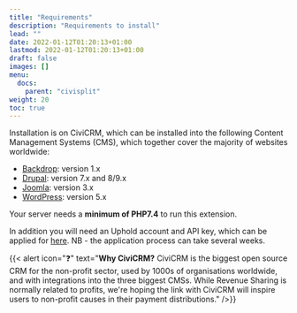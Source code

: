 ```yaml
---
title: "Requirements"
description: "Requirements to install"
lead: ""
date: 2022-01-12T01:20:13+01:00
lastmod: 2022-01-12T01:20:13+01:00
draft: false
images: []
menu: 
  docs:
    parent: "civisplit"
weight: 20
toc: true
---
```

Installation is on CiviCRM, which can be installed into the following Content Management Systems (CMS), which together cover the majority of websites worldwide:
 - [Backdrop](https://backdropcms.org/): version 1.x 
 - [Drupal](https://www.drupal.org/): version 7.x and 8/9.x
 - [Joomla](https://www.joomla.org/): version 3.x
 - [WordPress](https://www.joomla.org/): version 5.x

Your server needs a **minimum of PHP7.4** to run this extension.

In addition you will need an Uphold account and API key, which can be applied for [here](https://uphold.com/en/get-started/developer). NB - the application process can take several weeks.

{{< alert icon="❓" text="<strong>Why CiviCRM?</strong> CiviCRM is the biggest open source CRM for the non-profit sector, used by 1000s of organisations worldwide, and with integrations into the three biggest CMSs. While Revenue Sharing is normally related to profits, we're hoping the link with CiviCRM will inspire users to non-profit causes in their payment distributions." />}}
